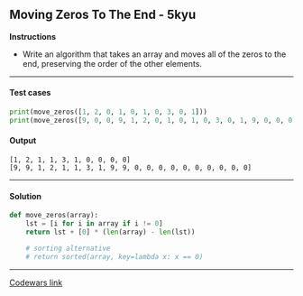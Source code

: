 ## Moving Zeros To The End - 5kyu

**Instructions**

- Write an algorithm that takes an array and moves all of the zeros to the end, preserving the order of the other elements.


---

#### Test cases

```python
print(move_zeros([1, 2, 0, 1, 0, 1, 0, 3, 0, 1]))
print(move_zeros([9, 0, 0, 9, 1, 2, 0, 1, 0, 1, 0, 3, 0, 1, 9, 0, 0, 0, 0, 9]))
```

#### Output

```
[1, 2, 1, 1, 3, 1, 0, 0, 0, 0]
[9, 9, 1, 2, 1, 1, 3, 1, 9, 9, 0, 0, 0, 0, 0, 0, 0, 0, 0, 0]
```

---

#### Solution

```python
def move_zeros(array):
    lst = [i for i in array if i != 0]
    return lst + [0] * (len(array) - len(lst))

    # sorting alternative
    # return sorted(array, key=lambda x: x == 0)
```

---


[Codewars link](https://www.codewars.com/kata/52597aa56021e91c93000cb0)
